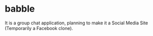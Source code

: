 # babble

It is a group chat application, planning to make it a Social Media Site (Temporarily a Facebook clone).
